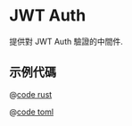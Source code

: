 # JWT Auth

提供對 JWT Auth 驗證的中間件.

## 示例代碼

<CodeGroup>
  <CodeGroupItem title="main.rs" active>

@[code rust](../../../../codes/jwt-auth/src/main.rs)

  </CodeGroupItem>
  <CodeGroupItem title="Cargo.toml">

@[code toml](../../../../codes/jwt-auth/Cargo.toml)

  </CodeGroupItem>
</CodeGroup>